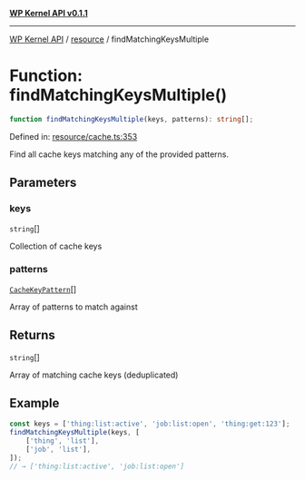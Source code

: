 [**WP Kernel API v0.1.1**](../../README.md)

---

[WP Kernel API](../../README.md) / [resource](../README.md) / findMatchingKeysMultiple

# Function: findMatchingKeysMultiple()

```ts
function findMatchingKeysMultiple(keys, patterns): string[];
```

Defined in: [resource/cache.ts:353](https://github.com/theGeekist/wp-kernel/blob/main/packages/kernel/src/resource/cache.ts#L353)

Find all cache keys matching any of the provided patterns.

## Parameters

### keys

`string`[]

Collection of cache keys

### patterns

[`CacheKeyPattern`](../type-aliases/CacheKeyPattern.md)[]

Array of patterns to match against

## Returns

`string`[]

Array of matching cache keys (deduplicated)

## Example

```ts
const keys = ['thing:list:active', 'job:list:open', 'thing:get:123'];
findMatchingKeysMultiple(keys, [
	['thing', 'list'],
	['job', 'list'],
]);
// → ['thing:list:active', 'job:list:open']
```

